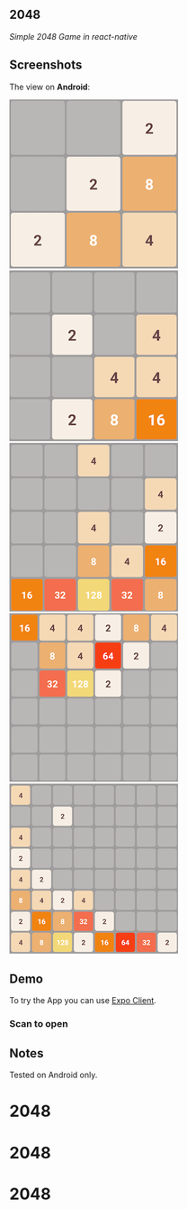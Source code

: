 ## 2048

_Simple 2048 Game in react-native_

## Screenshots

The view on **Android**:

![Android View](/photos/3X3.png)
![Android View](/photos/4X4.png)
![Android View](/photos/5X5.png)
![Android View](/photos/6X6.png)
![Android View](/photos/8X8.png)

## Demo

To try the App you can use [Expo Client](https://expo.io/tools#client).

### Scan to open

## Notes

Tested on Android only.
# 2048
# 2048
# 2048
